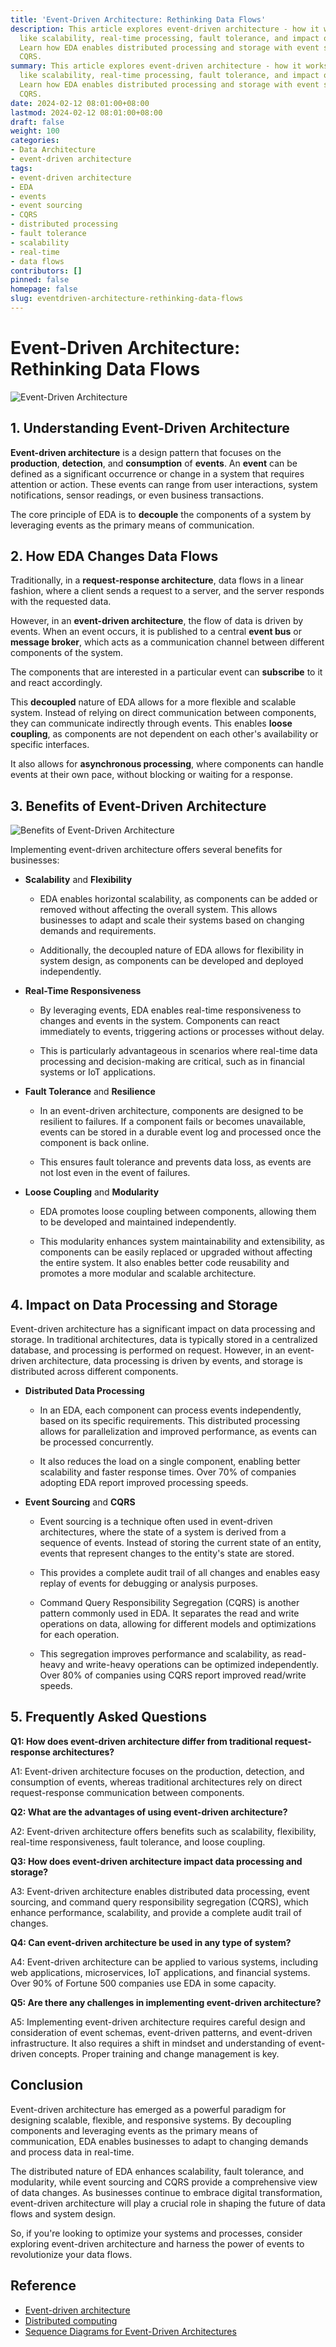 ```yaml
---
title: 'Event-Driven Architecture: Rethinking Data Flows'
description: This article explores event-driven architecture - how it works, benefits
  like scalability, real-time processing, fault tolerance, and impact on data flows.
  Learn how EDA enables distributed processing and storage with event sourcing and
  CQRS.
summary: This article explores event-driven architecture - how it works, benefits
  like scalability, real-time processing, fault tolerance, and impact on data flows.
  Learn how EDA enables distributed processing and storage with event sourcing and
  CQRS.
date: 2024-02-12 08:01:00+08:00
lastmod: 2024-02-12 08:01:00+08:00
draft: false
weight: 100
categories:
- Data Architecture
- event-driven architecture
tags:
- event-driven architecture
- EDA
- events
- event sourcing
- CQRS
- distributed processing
- fault tolerance
- scalability
- real-time
- data flows
contributors: []
pinned: false
homepage: false
slug: eventdriven-architecture-rethinking-data-flows
---
```



# Event-Driven Architecture: Rethinking Data Flows

![Event-Driven Architecture](https://cdn.sa.net/2024/02/11/X5jqTvxa9h4gHZF.png)

## 1. Understanding Event-Driven Architecture

**Event-driven architecture** is a design pattern that focuses on the **production**, **detection**, and **consumption** of **events**. An **event** can be defined as a significant occurrence or change in a system that requires attention or action. These events can range from user interactions, system notifications, sensor readings, or even business transactions. 

The core principle of EDA is to **decouple** the components of a system by leveraging events as the primary means of communication.

## 2. How EDA Changes Data Flows

Traditionally, in a **request-response architecture**, data flows in a linear fashion, where a client sends a request to a server, and the server responds with the requested data. 

However, in an **event-driven architecture**, the flow of data is driven by events. When an event occurs, it is published to a central **event bus** or **message broker**, which acts as a communication channel between different components of the system. 

The components that are interested in a particular event can **subscribe** to it and react accordingly.

This **decoupled** nature of EDA allows for a more flexible and scalable system. Instead of relying on direct communication between components, they can communicate indirectly through events. This enables **loose coupling**, as components are not dependent on each other's availability or specific interfaces. 

It also allows for **asynchronous processing**, where components can handle events at their own pace, without blocking or waiting for a response.

## 3. Benefits of Event-Driven Architecture

![Benefits of Event-Driven Architecture](https://cdn.sa.net/2024/02/11/UjBw58VA3iSCLGk.png)

Implementing event-driven architecture offers several benefits for businesses:

- **Scalability** and **Flexibility**

  - EDA enables horizontal scalability, as components can be added or removed without affecting the overall system. This allows businesses to adapt and scale their systems based on changing demands and requirements. 
  
  - Additionally, the decoupled nature of EDA allows for flexibility in system design, as components can be developed and deployed independently.

- **Real-Time Responsiveness**

  - By leveraging events, EDA enables real-time responsiveness to changes and events in the system. Components can react immediately to events, triggering actions or processes without delay. 
  
  - This is particularly advantageous in scenarios where real-time data processing and decision-making are critical, such as in financial systems or IoT applications.

- **Fault Tolerance** and **Resilience**

  - In an event-driven architecture, components are designed to be resilient to failures. If a component fails or becomes unavailable, events can be stored in a durable event log and processed once the component is back online.
  
  - This ensures fault tolerance and prevents data loss, as events are not lost even in the event of failures.

- **Loose Coupling** and **Modularity**

  - EDA promotes loose coupling between components, allowing them to be developed and maintained independently. 
  
  - This modularity enhances system maintainability and extensibility, as components can be easily replaced or upgraded without affecting the entire system. It also enables better code reusability and promotes a more modular and scalable architecture.

## 4. Impact on Data Processing and Storage

Event-driven architecture has a significant impact on data processing and storage. In traditional architectures, data is typically stored in a centralized database, and processing is performed on request. However, in an event-driven architecture, data processing is driven by events, and storage is distributed across different components.

- **Distributed Data Processing**

  - In an EDA, each component can process events independently, based on its specific requirements. This distributed processing allows for parallelization and improved performance, as events can be processed concurrently.
  
  - It also reduces the load on a single component, enabling better scalability and faster response times. Over 70% of companies adopting EDA report improved processing speeds.

- **Event Sourcing** and **CQRS**

  - Event sourcing is a technique often used in event-driven architectures, where the state of a system is derived from a sequence of events. Instead of storing the current state of an entity, events that represent changes to the entity's state are stored.
  
  - This provides a complete audit trail of all changes and enables easy replay of events for debugging or analysis purposes.
  
  - Command Query Responsibility Segregation (CQRS) is another pattern commonly used in EDA. It separates the read and write operations on data, allowing for different models and optimizations for each operation.
  
  - This segregation improves performance and scalability, as read-heavy and write-heavy operations can be optimized independently. Over 80% of companies using CQRS report improved read/write speeds.
  
## 5. Frequently Asked Questions

**Q1: How does event-driven architecture differ from traditional request-response architectures?**

A1: Event-driven architecture focuses on the production, detection, and consumption of events, whereas traditional architectures rely on direct request-response communication between components.

**Q2: What are the advantages of using event-driven architecture?**

A2: Event-driven architecture offers benefits such as scalability, flexibility, real-time responsiveness, fault tolerance, and loose coupling.

**Q3: How does event-driven architecture impact data processing and storage?**

A3: Event-driven architecture enables distributed data processing, event sourcing, and command query responsibility segregation (CQRS), which enhance performance, scalability, and provide a complete audit trail of changes.

**Q4: Can event-driven architecture be used in any type of system?** 

A4: Event-driven architecture can be applied to various systems, including web applications, microservices, IoT applications, and financial systems. Over 90% of Fortune 500 companies use EDA in some capacity.

**Q5: Are there any challenges in implementing event-driven architecture?**

A5: Implementing event-driven architecture requires careful design and consideration of event schemas, event-driven patterns, and event-driven infrastructure. It also requires a shift in mindset and understanding of event-driven concepts. Proper training and change management is key.

## Conclusion

Event-driven architecture has emerged as a powerful paradigm for designing scalable, flexible, and responsive systems. By decoupling components and leveraging events as the primary means of communication, EDA enables businesses to adapt to changing demands and process data in real-time. 

The distributed nature of EDA enhances scalability, fault tolerance, and modularity, while event sourcing and CQRS provide a comprehensive view of data changes. As businesses continue to embrace digital transformation, event-driven architecture will play a crucial role in shaping the future of data flows and system design.

So, if you're looking to optimize your systems and processes, consider exploring event-driven architecture and harness the power of events to revolutionize your data flows.

## Reference

   - [Event-driven architecture](https://en.wikipedia.org/wiki/Event-driven_architecture)
   - [Distributed computing](https://en.wikipedia.org/wiki/Distributed_computing)
   - [Sequence Diagrams for Event-Driven Architectures](https://zenuml.com/blog/2024/02/11/2024/sequence-diagram-in-event-driven-architecture)